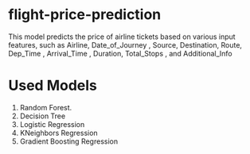 # flight-price-prediction
This model predicts the price of airline tickets based on various input features, such as Airline, Date_of_Journey , Source, Destination, Route, Dep_Time , Arrival_Time , Duration, Total_Stops , and Additional_Info

# Used Models
1. Random Forest.
2. Decision Tree
3. Logistic Regression
4. KNeighbors Regression
5. Gradient Boosting Regression
